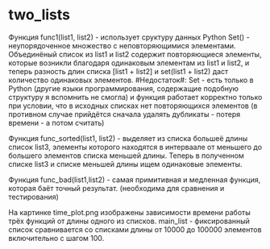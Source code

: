 # two_lists

Функция func1(list1, list2) - использует сруктуру данных Python Set() - неупорядоченное множество с неповторяющимися элементами. Объединёный список из list1 и list2 содержит повторяющиеся элементы, которые возникли благодаря одинаковым элементам из list1 и list2, и теперь разность длин списка [list1 + list2] и set(list1 + list2) даст количество одинаковых элементов. #Недостаток#: Set - есть только в Python (другие языки программирования, содержащие подобную структуру я вспомнить не смогла) и функция работает корректно только при условии, что в исходных списках нет повторяющихся элементов (в противном случае прийдётся сначала удалять дубликаты - потеря времени - а потом считать)

Функция func_sorted(list1, list2) - выделяет из списка большеё длины список list3, элементы которого находятся в интерваале от меньшего до большего элементов списка меньшей длины. Теперь в полученном списке list3 и списке меньшей длины ищем одинаковые элементы.

Функция func_bad(list1,list2) - самая примитивная и медленная функция, которая баёт точный результат. (необходима для сравнения и тестирования)

На картинке time_plot.png изображены зависимости времени работы трёх функций от длины одного из списков. main_list - фиксированный список сравнивается со списками длины от 10000  до 100000 элементов включительно с шагом 100.  
